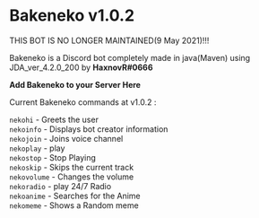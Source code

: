 <h1>Bakeneko v1.0.2</h1>

THIS BOT IS NO LONGER MAINTAINED(9 May 2021)!!!

Bakeneko is a Discord bot completely made in java(Maven) using JDA_ver_4.2.0_200 by <b>HaxnovR#0666</b>

<b>Add Bakeneko to your Server Here</b>

Current Bakeneko commands at v1.0.2 :

`nekohi` - Greets the user<br>
`nekoinfo` - Displays bot creator information<br>
`nekojoin` - Joins voice channel<br>
`nekoplay` - play <YouTube Link><br>
`nekostop` - Stop Playing<br>
`nekoskip` - Skips the current track<br>
`nekovolume` - Changes the volume<br>
`nekoradio` - play 24/7 Radio<br>
`nekoanime` - Searches for the Anime<br>
`nekomeme` - Shows a Random meme<br>
